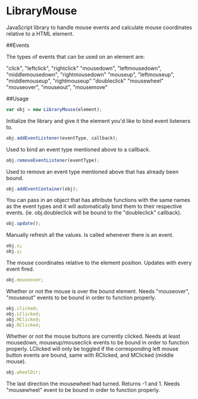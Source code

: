LibraryMouse
============

JavaScript library to handle mouse events and calculate mouse coordinates relative to a HTML element.

##Events

The types of events that can be used on an element are:

"click", "leftclick", "rightclick"
"mousedown", "leftmousedown", "middlemousedown", "rightmousedown"
"mouseup", "leftmouseup", "middlemouseup", "rightmouseup"
"doubleclick"
"mousewheel"
"mouseover", "mouseout", "mousemove"

##Usage

```javascript
var obj = new LibraryMouse(element);
```
Initialize the library and give it the element you'd like to bind event listeners to.

```javascript
obj.addEventListener(eventType, callback);
```
Used to bind an event type mentioned above to a callback.

```javascript
obj.removeEventListener(eventType);
```
Used to remove an event type mentioned above that has already been bound.

```javascript
obj.addEventContainer(obj);
```
You can pass in an object that has attribute functions with the same names as the event types and it will automatically bind them to their respective events. (ie. obj.doubleclick will be bound to the "doubleclick" callback).

```javascript
obj.update();
```
Manually refresh all the values. Is called whenever there is an event.

```javascript
obj.x;
obj.y;
```
The mouse coordinates relative to the element position. Updates with every event fired.

```javascript
obj.mouseover;
```
Whether or not the mouse is over the bound element. Needs "mouseover", "mouseout" events to be bound in order to function properly.

```javascript
obj.clicked;
obj.LClicked;
obj.MClicked;
obj.RClicked;
```
Whether or not the mouse buttons are currently clicked. Needs at least mousedown, mouseup/mouseclick events to be bound in order to function properly. LClicked will only be toggled if the corresponding left mouse button events are bound, same with RClicked, and MClicked (middle mouse).

```javascript
obj.wheelDir;
```
The last direction the mousewheel had turned. Returns -1 and 1. Needs "mousewheel" event to be bound in order to function properly. 
